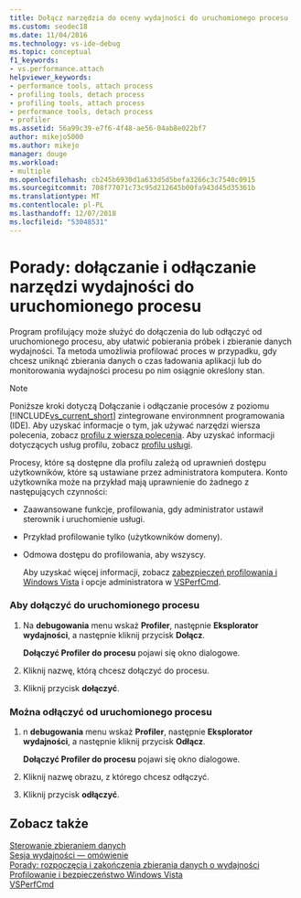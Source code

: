 ```yaml
---
title: Dołącz narzędzia do oceny wydajności do uruchomionego procesu
ms.custom: seodec18
ms.date: 11/04/2016
ms.technology: vs-ide-debug
ms.topic: conceptual
f1_keywords:
- vs.performance.attach
helpviewer_keywords:
- performance tools, attach process
- profiling tools, detach process
- profiling tools, attach process
- performance tools, detach process
- profiler
ms.assetid: 56a99c39-e7f6-4f48-ae56-04ab8e022bf7
author: mikejo5000
ms.author: mikejo
manager: douge
ms.workload:
- multiple
ms.openlocfilehash: cb245b6930d1a633d5d5befa3266c3c7540c0915
ms.sourcegitcommit: 708f77071c73c95d212645b00fa943d45d35361b
ms.translationtype: MT
ms.contentlocale: pl-PL
ms.lasthandoff: 12/07/2018
ms.locfileid: "53048531"
---
```

# <a name="how-to-attach-and-detach-performance-tools-to-running-processes"></a>Porady: dołączanie i odłączanie narzędzi wydajności do uruchomionego procesu
Program profilujący może służyć do dołączenia do lub odłączyć od uruchomionego procesu, aby ułatwić pobierania próbek i zbieranie danych wydajności. Ta metoda umożliwia profilować proces w przypadku, gdy chcesz uniknąć zbierania danych o czas ładowania aplikacji lub do monitorowania wydajności procesu po nim osiągnie określony stan.  
  
> [!NOTE]
>  Poniższe kroki dotyczą Dołączanie i odłączanie procesów z poziomu [!INCLUDE[vs_current_short](../code-quality/includes/vs_current_short_md.md)] zintegrowane environmnent programowania (IDE). Aby uzyskać informacje o tym, jak używać narzędzi wiersza polecenia, zobacz [profilu z wiersza polecenia](../profiling/using-the-profiling-tools-from-the-command-line.md). Aby uzyskać informacji dotyczących usług profilu, zobacz [profilu usługi](../profiling/command-line-profiling-of-services.md).  
  
 Procesy, które są dostępne dla profilu zależą od uprawnień dostępu użytkowników, które są ustawiane przez administratora komputera. Konto użytkownika może na przykład mają uprawnienie do żadnego z następujących czynności:  
  
- Zaawansowane funkcje, profilowania, gdy administrator ustawił sterownik i uruchomienie usługi.  
  
- Przykład profilowanie tylko (użytkowników domeny).  
  
- Odmowa dostępu do profilowania, aby wszyscy.  
  
  Aby uzyskać więcej informacji, zobacz [zabezpieczeń profilowania i Windows Vista](../profiling/profiling-and-windows-vista-security.md) i opcje administratora w [VSPerfCmd](../profiling/vsperfcmd.md).  
  
### <a name="to-attach-to-a-running-process"></a>Aby dołączyć do uruchomionego procesu  
  
1.  Na **debugowania** menu wskaż **Profiler**, następnie **Eksplorator wydajności**, a następnie kliknij przycisk **Dołącz**.    
  
     **Dołączyć Profiler do procesu** pojawi się okno dialogowe.  
  
2.  Kliknij nazwę, którą chcesz dołączyć do procesu.  
  
3.  Kliknij przycisk **dołączyć**.  
  
### <a name="to-detach-from-a-running-process"></a>Można odłączyć od uruchomionego procesu  
  
1.  n **debugowania** menu wskaż **Profiler**, następnie **Eksplorator wydajności**, a następnie kliknij przycisk **Odłącz**. 
  
     **Dołączyć Profiler do procesu** pojawi się okno dialogowe.  
  
2.  Kliknij nazwę obrazu, z którego chcesz odłączyć.  
  
3.  Kliknij przycisk **odłączyć**.  
  
## <a name="see-also"></a>Zobacz także  
 [Sterowanie zbieraniem danych](../profiling/controlling-data-collection.md)   
 [Sesja wydajności — omówienie](../profiling/performance-session-overview.md)   
 [Porady: rozpoczęcia i zakończenia zbierania danych o wydajności](../profiling/how-to-start-and-end-performance-data-collection.md)   
 [Profilowanie i bezpieczeństwo Windows Vista](../profiling/profiling-and-windows-vista-security.md)   
 [VSPerfCmd](../profiling/vsperfcmd.md)